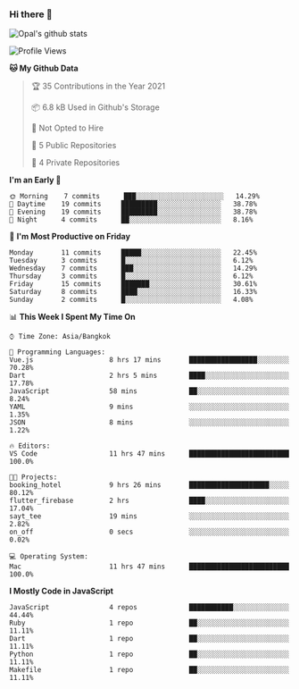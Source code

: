 ### Hi there 👋

![Opal's github stats](https://github-readme-stats.vercel.app/api?username=coolkidneversleep&count_private=true&show_icons=true&theme=radical)


<!--START_SECTION:waka-->
![Profile Views](http://img.shields.io/badge/Profile%20Views-0-blue)

**🐱 My Github Data** 

> 🏆 35 Contributions in the Year 2021
 > 
> 📦 6.8 kB Used in Github's Storage 
 > 
> 🚫 Not Opted to Hire
 > 
> 📜 5 Public Repositories 
 > 
> 🔑 4 Private Repositories  
 > 
**I'm an Early 🐤** 

```text
🌞 Morning    7 commits      ███░░░░░░░░░░░░░░░░░░░░░░   14.29% 
🌆 Daytime    19 commits     █████████░░░░░░░░░░░░░░░░   38.78% 
🌃 Evening    19 commits     █████████░░░░░░░░░░░░░░░░   38.78% 
🌙 Night      4 commits      ██░░░░░░░░░░░░░░░░░░░░░░░   8.16%

```
📅 **I'm Most Productive on Friday** 

```text
Monday       11 commits     █████░░░░░░░░░░░░░░░░░░░░   22.45% 
Tuesday      3 commits      █░░░░░░░░░░░░░░░░░░░░░░░░   6.12% 
Wednesday    7 commits      ███░░░░░░░░░░░░░░░░░░░░░░   14.29% 
Thursday     3 commits      █░░░░░░░░░░░░░░░░░░░░░░░░   6.12% 
Friday       15 commits     ███████░░░░░░░░░░░░░░░░░░   30.61% 
Saturday     8 commits      ████░░░░░░░░░░░░░░░░░░░░░   16.33% 
Sunday       2 commits      █░░░░░░░░░░░░░░░░░░░░░░░░   4.08%

```


📊 **This Week I Spent My Time On** 

```text
⌚︎ Time Zone: Asia/Bangkok

💬 Programming Languages: 
Vue.js                   8 hrs 17 mins       █████████████████░░░░░░░░   70.28% 
Dart                     2 hrs 5 mins        ████░░░░░░░░░░░░░░░░░░░░░   17.78% 
JavaScript               58 mins             ██░░░░░░░░░░░░░░░░░░░░░░░   8.24% 
YAML                     9 mins              ░░░░░░░░░░░░░░░░░░░░░░░░░   1.35% 
JSON                     8 mins              ░░░░░░░░░░░░░░░░░░░░░░░░░   1.22%

🔥 Editors: 
VS Code                  11 hrs 47 mins      █████████████████████████   100.0%

🐱‍💻 Projects: 
booking_hotel            9 hrs 26 mins       ████████████████████░░░░░   80.12% 
flutter_firebase         2 hrs               ████░░░░░░░░░░░░░░░░░░░░░   17.04% 
sayt_tee                 19 mins             ░░░░░░░░░░░░░░░░░░░░░░░░░   2.82% 
on_off                   0 secs              ░░░░░░░░░░░░░░░░░░░░░░░░░   0.02%

💻 Operating System: 
Mac                      11 hrs 47 mins      █████████████████████████   100.0%

```

**I Mostly Code in JavaScript** 

```text
JavaScript               4 repos             ███████████░░░░░░░░░░░░░░   44.44% 
Ruby                     1 repo              ██░░░░░░░░░░░░░░░░░░░░░░░   11.11% 
Dart                     1 repo              ██░░░░░░░░░░░░░░░░░░░░░░░   11.11% 
Python                   1 repo              ██░░░░░░░░░░░░░░░░░░░░░░░   11.11% 
Makefile                 1 repo              ██░░░░░░░░░░░░░░░░░░░░░░░   11.11%

```



<!--END_SECTION:waka-->
